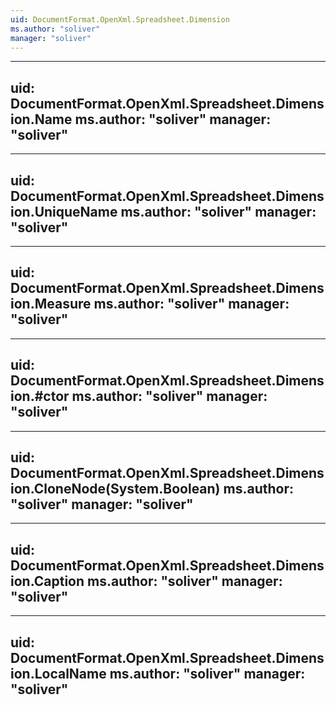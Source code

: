 ```yaml
---
uid: DocumentFormat.OpenXml.Spreadsheet.Dimension
ms.author: "soliver"
manager: "soliver"
---
```


---
uid: DocumentFormat.OpenXml.Spreadsheet.Dimension.Name
ms.author: "soliver"
manager: "soliver"
---

---
uid: DocumentFormat.OpenXml.Spreadsheet.Dimension.UniqueName
ms.author: "soliver"
manager: "soliver"
---

---
uid: DocumentFormat.OpenXml.Spreadsheet.Dimension.Measure
ms.author: "soliver"
manager: "soliver"
---

---
uid: DocumentFormat.OpenXml.Spreadsheet.Dimension.#ctor
ms.author: "soliver"
manager: "soliver"
---

---
uid: DocumentFormat.OpenXml.Spreadsheet.Dimension.CloneNode(System.Boolean)
ms.author: "soliver"
manager: "soliver"
---

---
uid: DocumentFormat.OpenXml.Spreadsheet.Dimension.Caption
ms.author: "soliver"
manager: "soliver"
---

---
uid: DocumentFormat.OpenXml.Spreadsheet.Dimension.LocalName
ms.author: "soliver"
manager: "soliver"
---
